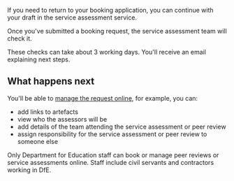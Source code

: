 If you need to return to your booking application, you can continue with your draft in the service assessment service.

Once you've submitted a booking request, the service assessment team will check it.

These checks can take about 3 working days. You'll receive an email explaining next steps.

## What happens next

You'll be able to [manage the request online](/book), for example, you can:
- add links to artefacts
- view who the assessors will be
- add details of the team attending the service assessment or peer review
- assign responsibility for the service assessment or peer review to someone else

Only Department for Education staff can book or manage peer reviews or service assessments online. Staff include civil servants and contractors working in DfE.



